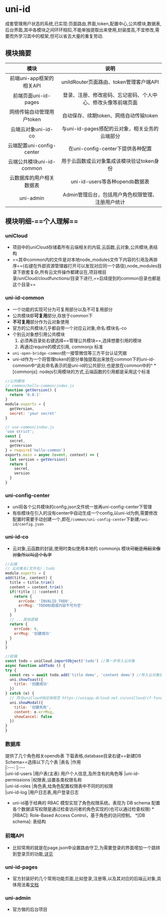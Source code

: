 # uni-id


成套管理用户状态的系统,已实现:页面路由,界面,token,配置中心,公共模块,数据表,后台界面,其中各模块之间环环相扣,不能单独提取出来使用,封装度高,不宜修改,需要而外学习其中的框架,但可以省去大量的重复劳动.

## 模块摘要

|模块											|说明																													|
|:-:											|:-:																													|
|前端uni-app框架的相关API	|uniIdRouter页面路由、token管理客户端API											|
|前端页面uni-id-pages			|登录、注册、修改密码、忘记密码、个人中心、修改头像等前端页面	|
|网络传输自动管理用户token|自动保存、续期token、网络自动传输token												|
|云端云对象uni-id-co			|与uni-id-pages搭配的云对象，相关业务的云端部分								|
|云端配置uni-config-center|在uni-config-center下提供各种配置														|
|云端公共模块uni-id-common|用于云函数或云对象集成该模块验证token身份										|
|云数据库的用户相关数据表	|uni-id-users等各种opendb数据表																|
|uni-admin								|Admin管理后台，包括用户角色权限管理、注册用户统计						|

## 模块明细-==个人理解==

### uniCloud

- 项目中的uniCloud存储着所有云端相关的内容,云函数,云对象,公共模块,表结构
- ==其中common内的文件是对本地node\_modules文件下内容的引用及再排序==(右键在外部资源管理器打开可以发现对应同一个路径),node\_modules目录下嵌套复杂,所有云文件操作都建议在,项目根目录/uniCloud/cloudfunctions/目录下进行,==后续提到的common目录也都是这个目录==

### uni-id-common

- 一个功能的实现可分为可复用部分以及不可复用部分
- 公共模块即**可复用**部分,存放于common下
- **不可复用**部分作为云对象使用
- 官方的公共模块几乎都自带一个对应云对象,命名:模块名-co
- 个别云对象想引用公共模块
    1. 必须再目录处右键选择==管理公共模块==,选择想要引用的模块
    2. 再通过require的模式引用, commonjs 标准
- `uni-open-bridge-common`统一接管微信等三方平台认证凭据
- uni-id作为一个将管理token的部分单独提取出来放在common下的uni-id-common中^此处命名表示的是uni-id的公共部分,也是放在common中的^
*[commonjs]: nodejs引用模块的方式,云端函数的引用都是采用这个标准
```js
//公共模块
// common/hello-common/index.js
function getVersion() {
  return '0.0.1'
}
module.exports = {
  getVersion,
  secret: 'your secret'
}
```
```js
// use-common/index.js
'use strict';
const {
  secret,
  getVersion
} = require('hello-common')
exports.main = async (event, context) => {
  let version = getVersion()
  return {
    secret,
    version
  }
}
```
### uni-config-center

- uni将各个公共模块的config.json文件统一放再uni-config-center下管理
- 有些模块在引入的没有center中自动生成一个config,以uni-id为例,需要修改配置时需要手动创建一个,即在`/common/uni-config-center`下新建`/uni-id/config.json`

### uni-id-co

- 云对象,云函数的封装,使用时类似使用本地的 commonjs 模块~~可能是用起来像对象所以叫这个名字~~

```js
//云端
// 云对象名(文件名)：todo
module.exports = {
add(title, content) {
  title = title.trim()
  content = content.trim()
  if(!title || !content) {
    return {
      errCode: 'INVALID_TODO',
      errMsg: 'TODO标题或内容不可为空'
    }
  }
  // ...其他逻辑
  return {
    errCode: 0,
    errMsg: '创建成功'
  }
}
}
```
```js
//前端
const todo = uniCloud.importObject('todo') //第一步导入云对象
async function addTodo () {
try {
  const res = await todo.add('title demo', 'content demo') //导入云对象后就可以直接调用该对象的方法了，注意使用异步await
  uni.showToast({
    title: '创建成功'
  })
} catch (e) {
  // 符合uniCloud响应体规范 https://uniapp.dcloud.net.cn/uniCloud/cf-functions?id=resformat，自动抛出此错误 
  uni.showModal({
    title: '创建失败',
    content: e.errMsg,
    showCancel: false
  })
}
}
```
### 数据库

提供了几个角色相关opendb表
下载表格,database目录右键==新建DB Schema==选择以下几个表
|表名								|作用					
|:---:							|:---					
|uni-id-users				|用户表(主表)	用户个人信息,及所含有的角色等
|uni-id-permissions	|权限表,设置各类权限名称				
|uni-id-roles				|角色表,给角色配置权限表中不同的的权限				
|uni-id-log					|用户日志表,用户登录日志		
- uni-id基于经典的 RBAC 模型实现了角色权限系统。表现为 DB schema 配置各个数据读写权限是通过检查访问者的角色实现的(也可以通过检查权限)
*[RBAC]: Role-Based Access Control，基于角色的访问控制。
*[DB schema]: 表结构

### 前端API

- 比较常用的就是在page.json中设置路由守卫,为需要登录的界面增加一个跳转到登录页的功能,[详见](https://uniapp.dcloud.net.cn/uniCloud/uni-id-summary.html)

### uni-id-pages

- 官方封装好的几个常用功能页面,比如登录,注册等,以及其对应的后端云对象,具体用法看[文档](https://uniapp.dcloud.net.cn/uniCloud/uni-id-pages.html)

### uni-admin

- 官方做的后台项目